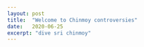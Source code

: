 ```yaml
---
layout: post
title:  "Welcome to Chinmoy controversies"
date:   2020-06-25
excerpt: "dive sri chinmoy"
---
```

